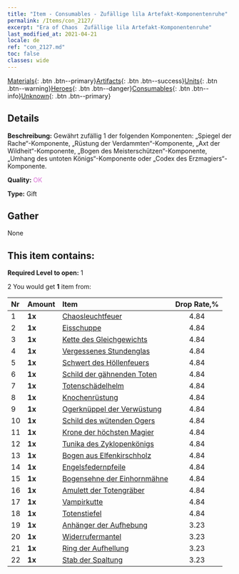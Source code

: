 ```yaml
---
title: "Item - Consumables - Zufällige lila Artefakt-Komponentenruhe"
permalink: /Items/con_2127/
excerpt: "Era of Chaos  Zufällige lila Artefakt-Komponentenruhe"
last_modified_at: 2021-04-21
locale: de
ref: "con_2127.md"
toc: false
classes: wide
---
```

 [Materials](/de/Items/){: .btn .btn--primary}[Artifacts](/de/Items/Artifacts/){: .btn .btn--success}[Units](/de/Items/Units/){: .btn .btn--warning}[Heroes](/de/Items/Heroes/){: .btn .btn--danger}[Consumables](/de/Items/Consumables/){: .btn .btn--info}[Unknown](/de/Items/Unknown/){: .btn .btn--primary}

## Details
 **Beschreibung:** Gewährt zufällig 1 der folgenden Komponenten: „Spiegel der Rache“-Komponente, „Rüstung der Verdammten“-Komponente, „Axt der Wildheit“-Komponente, „Bogen des Meisterschützen“-Komponente, „Umhang des untoten Königs“-Komponente oder „Codex des Erzmagiers“-Komponente.

 **Quality:** <span style="color: #DA70D6">OK</span>

 **Type:** Gift

## Gather

  None

## This item contains:

 **Required Level to open:** 1

 2 You would get **1** item  from:

  | Nr | Amount |     Item    | Drop Rate,% |
  |:---|:-------|:------------|:---------:|
  | 1 |  **1x** | [Chaosleuchtfeuer](/de/Items/art_140/) | 4.84 | 
  | 2 |  **1x** | [Eisschuppe](/de/Items/art_141/) | 4.84 | 
  | 3 |  **1x** | [Kette des Gleichgewichts](/de/Items/art_142/) | 4.84 | 
  | 4 |  **1x** | [Vergessenes Stundenglas](/de/Items/art_143/) | 4.84 | 
  | 5 |  **1x** | [Schwert des Höllenfeuers](/de/Items/art_121/) | 4.84 | 
  | 6 |  **1x** | [Schild der gähnenden Toten](/de/Items/art_122/) | 4.84 | 
  | 7 |  **1x** | [Totenschädelhelm](/de/Items/art_123/) | 4.84 | 
  | 8 |  **1x** | [Knochenrüstung](/de/Items/art_124/) | 4.84 | 
  | 9 |  **1x** | [Ogerknüppel der Verwüstung](/de/Items/art_125/) | 4.84 | 
  | 10 |  **1x** | [Schild des wütenden Ogers](/de/Items/art_126/) | 4.84 | 
  | 11 |  **1x** | [Krone der höchsten Magier](/de/Items/art_127/) | 4.84 | 
  | 12 |  **1x** | [Tunika des Zyklopenkönigs](/de/Items/art_128/) | 4.84 | 
  | 13 |  **1x** | [Bogen aus Elfenkirschholz](/de/Items/art_103/) | 4.84 | 
  | 14 |  **1x** | [Engelsfedernpfeile](/de/Items/art_104/) | 4.84 | 
  | 15 |  **1x** | [Bogensehne der Einhornmähne](/de/Items/art_105/) | 4.84 | 
  | 16 |  **1x** | [Amulett der Totengräber](/de/Items/art_129/) | 4.84 | 
  | 17 |  **1x** | [Vampirkutte](/de/Items/art_130/) | 4.84 | 
  | 18 |  **1x** | [Totenstiefel](/de/Items/art_131/) | 4.84 | 
  | 19 |  **1x** | [Anhänger der Aufhebung](/de/Items/art_136/) | 3.23 | 
  | 20 |  **1x** | [Widerrufermantel](/de/Items/art_137/) | 3.23 | 
  | 21 |  **1x** | [Ring der Aufhellung](/de/Items/art_138/) | 3.23 | 
  | 22 |  **1x** | [Stab der Spaltung](/de/Items/art_139/) | 3.23 | 
